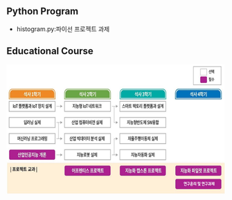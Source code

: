 ## Python Program

- histogram.py:파이선 프로젝트 과제

## Educational Course

<p align="center">
  
<img src="./images/EdCoourse.JPG"  width="640" height="300">

</p>

